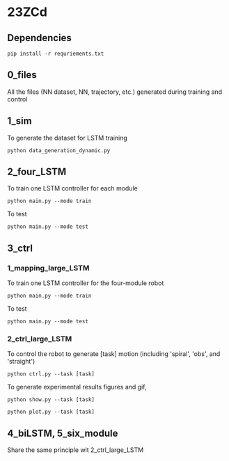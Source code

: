 # 23ZCd

## Dependencies
`pip install -r requriements.txt`

## 0_files
All the files (NN dataset, NN, trajectory, etc.) generated during training and control

## 1_sim
To generate the dataset for LSTM training

`python data_generation_dynamic.py`

## 2_four_LSTM
To train one LSTM controller for each module

`python main.py --mode train`

To test

`python main.py --mode test`

## 3_ctrl
### 1_mapping_large_LSTM
To train one LSTM controller for the four-module robot

`python main.py --mode train`

To test

`python main.py --mode test`

### 2_ctrl_large_LSTM
To control the robot to generate [task] motion (including 'spiral', 'obs', and 'straight')

`python ctrl.py --task [task]`

To generate experimental results figures and gif,

`python show.py --task [task]`

`python plot.py --task [task]`

## 4_biLSTM, 5_six_module

Share the same principle wit 2_ctrl_large_LSTM
